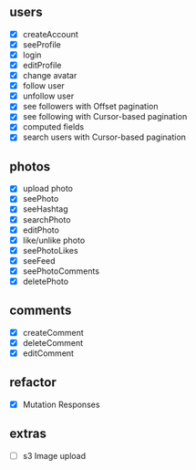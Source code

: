 ## users

- [x] createAccount
- [x] seeProfile
- [x] login
- [x] editProfile
- [x] change avatar
- [x] follow user
- [x] unfollow user
- [x] see followers with Offset pagination
- [x] see following with Cursor-based pagination
- [x] computed fields
- [x] search users with Cursor-based pagination

## photos

- [x] upload photo
- [x] seePhoto
- [x] seeHashtag
- [x] searchPhoto
- [x] editPhoto
- [x] like/unlike photo
- [x] seePhotoLikes
- [x] seeFeed
- [x] seePhotoComments
- [x] deletePhoto

## comments

- [x] createComment
- [x] deleteComment
- [x] editComment

## refactor
- [x] Mutation Responses

## extras

- [ ] s3 Image upload